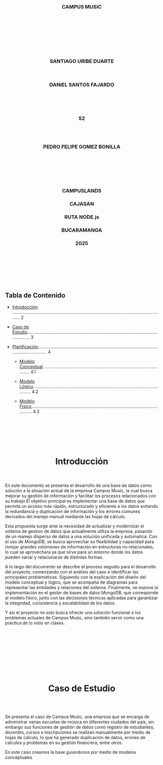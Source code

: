 <div align="center"">

### CAMPUS MUSIC 

</div>

<div align="center">
<br>
<br>
<br>
<br>
<br>
<br>
<br>

### SANTIAGO URIBE DUARTE
<br>

### DANIEL SANTOS FAJARDO
<br>
<br>
<br>

### S2

<br>
<br>

### PEDRO FELIPE GOMEZ BONILLA

<br>
<br>
<br>
<br>
<br>

### CAMPUSLANDS
### CAJASAN
### RUTA NODE.js
### BUCARAMANGA
### 2025
<br>
<br>
<br><br>
<br>
<br>
</div>

## Tabla de Contenido
- [Introducción](#introduccion) ............................................................................................................................. 2
- [Caso de Estudio](#casodeestudio)........................................................................................................................ 3

- [Planificación](#planificacion).............................................................................................................................. 4

   - [Modelo Conceptual](#modeloconceptual)...................................................................................................... 4.1

    - [Modelo Lógico](#modelológico)............................................................................................................... 4.2

    - [Modelo Físico](#modelofisico)................................................................................................................. 4.3

<br>
<br>
<br>
<br>
<br>

<div align="center">
<h1>Introducción</h1>
</div>
<br>
<br>
En este documento se presenta el desarrollo de una base de datos como solución a la situación actual de la empresa Campus Music, la cual busca mejorar su gestión de información y facilitar los procesos relacionados con su trabajo El objetivo principal es implementar una base de datos que permita un acceso más rápido, estructurado y eficiente a los datos evitando la redundancia y duplicacion de información y los errores comunes derivados del manejo manual mediante las hojas de cálculo.

Esta propuesta surge ante la necesidad de actualizar y modernizar el sistema de gestion de datos que actualmente utiliza la empresa, pasando de un manejo disperso de datos a una solución unificada y automatica. Con el uso de MongoDB, se busca aprovechar su flexibilidad y capacidad para mnejar grandes volúmenes de información en estructuras no relacionales, lo cual se aprovechara ya que sirve para un entorno donde los datos pueden variar y relacionarse de distintas formas.

A lo largo del documento se describe el proceso seguido para el desarrollo del proyecto, comenzando con el análisis del caso e identificar las principales problemáticas. Siguiendo con la explicación del diseño del modelo conceptual y lógico, que se acompaña de diagramas para representar las entidades y relaciones del sistema. Finalmente, se expone la implementación en el gestor de bases de datos MongoDB, que corresponde al modelo físico, junto con las decisiones técnicas aplicadas para garantizar la integridad, consistencia y escalabilidad de los datos.

Y asi el proyecto no solo busca ofrecer una solución funcional a los problemas actuales de Campus Music, sino también servir como una práctica de lo visto en clases.

<br>
<br>
<br>
<br>
<br>
<br>
<br>
<br>
<div align="center">
<h1>Caso de Estudio</h1>
</div>
<br>
<br>

Se presenta el caso de Campus Music, una empresa que se encarga de administrar varias escuelas de música en diferentes ciudades del país, sin embargo sus funciones de gestión de datos como registro de estudiantes, docentes, cursos e inscripciones se realizan manualmente por medio de hojas de calculo, lo que ha generado duplicación de datos, errores de calculos y problemas en su gestión financiera, entre otros.

En este caso creamos la base guiandonos por medio de modelos conceptuales
